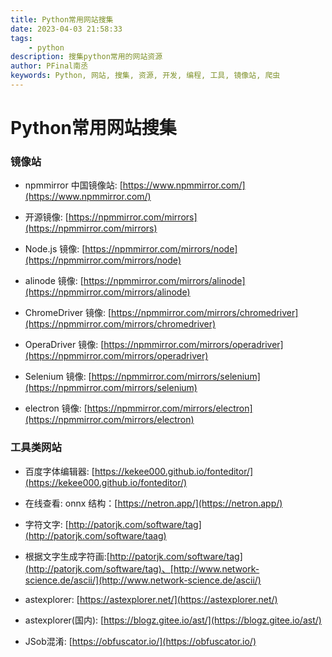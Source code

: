 ```yaml
---
title: Python常用网站搜集
date: 2023-04-03 21:58:33
tags:
    - python
description: 搜集python常用的网站资源
author: PFinal南丞
keywords: Python, 网站, 搜集, 资源, 开发, 编程, 工具, 镜像站, 爬虫
---
```

# Python常用网站搜集

### 镜像站 

- npmmirror 中国镜像站: [https://www.npmmirror.com/](https://www.npmmirror.com/)

- 开源镜像: [https://npmmirror.com/mirrors](https://npmmirror.com/mirrors)

- Node.js 镜像: [https://npmmirror.com/mirrors/node](https://npmmirror.com/mirrors/node)

- alinode 镜像: [https://npmmirror.com/mirrors/alinode](https://npmmirror.com/mirrors/alinode)

- ChromeDriver 镜像: [https://npmmirror.com/mirrors/chromedriver](https://npmmirror.com/mirrors/chromedriver)

- OperaDriver 镜像: [https://npmmirror.com/mirrors/operadriver](https://npmmirror.com/mirrors/operadriver)

- Selenium 镜像: [https://npmmirror.com/mirrors/selenium](https://npmmirror.com/mirrors/selenium)

- electron 镜像: [https://npmmirror.com/mirrors/electron](https://npmmirror.com/mirrors/electron)


### 工具类网站

- 百度字体编辑器: [https://kekee000.github.io/fonteditor/](https://kekee000.github.io/fonteditor/)

- 在线查看: onnx 结构：[https://netron.app/](https://netron.app/)

- 字符文字: [http://patorjk.com/software/tag](http://patorjk.com/software/taag)

- 根据文字生成字符画:[http://patorjk.com/software/tag](http://patorjk.com/software/tag)、[http://www.network-science.de/ascii/](http://www.network-science.de/ascii/)

- astexplorer: [https://astexplorer.net/](https://astexplorer.net/)

- astexplorer(国内): [https://blogz.gitee.io/ast/](https://blogz.gitee.io/ast/)

- JSob混淆: [https://obfuscator.io/](https://obfuscator.io/)

